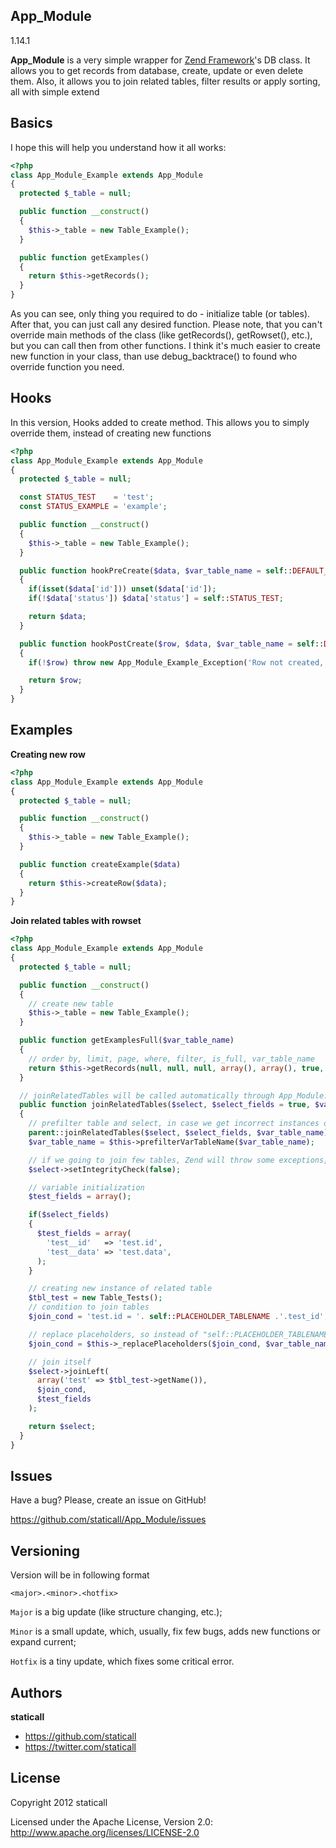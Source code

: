 ## App_Module
1.14.1

**App_Module** is a very simple wrapper for [Zend Framework](https://github.com/zendframework/)'s DB class.
It allows you to get records from database, create, update or even delete them. Also, it allows you to join related tables, filter results or apply sorting, all with simple extend

## Basics

I hope this will help you understand how it all works:

```php
<?php
class App_Module_Example extends App_Module
{
  protected $_table = null;

  public function __construct()
  {
    $this->_table = new Table_Example();
  }

  public function getExamples()
  {
    return $this->getRecords();
  }
}
```

As you can see, only thing you required to do - initialize table (or tables). After that, you can just call any desired function.
Please note, that you can't override main methods of the class (like getRecords(), getRowset(), etc.), but you can call then from other functions. I think it's much easier to create new function in your class, than use debug_backtrace() to found who override function you need.

## Hooks

In this version, Hooks added to create method. This allows you to simply override them, instead of creating new functions

```php
<?php
class App_Module_Example extends App_Module
{
  protected $_table = null;

  const STATUS_TEST    = 'test';
  const STATUS_EXAMPLE = 'example';

  public function __construct()
  {
    $this->_table = new Table_Example();
  }

  public function hookPreCreate($data, $var_table_name = self::DEFAULT_VAR_TABLE_NAME)
  {
    if(isset($data['id'])) unset($data['id']);
    if(!$data['status']) $data['status'] = self::STATUS_TEST;

    return $data;
  }

  public function hookPostCreate($row, $data, $var_table_name = self::DEFAULT_VAR_TABLE_NAME)
  {
    if(!$row) throw new App_Module_Example_Exception('Row not created, please, recheck data array passed and table');

    return $row;
  }
}
```

## Examples

**Creating new row**

```php
<?php
class App_Module_Example extends App_Module
{
  protected $_table = null;

  public function __construct()
  {
    $this->_table = new Table_Example();
  }

  public function createExample($data)
  {
    return $this->createRow($data);
  }
}
```

**Join related tables with rowset**

```php
<?php
class App_Module_Example extends App_Module
{
  protected $_table = null;

  public function __construct()
  {
    // create new table
    $this->_table = new Table_Example();
  }

  public function getExamplesFull($var_table_name)
  {
    // order by, limit, page, where, filter, is_full, var_table_name
    return $this->getRecords(null, null, null, array(), array(), true, $var_table_name);
  }

  // joinRelatedTables will be called automatically through App_Module::getRecords() method
  public function joinRelatedTables($select, $select_fields = true, $var_table_name = self::DEFAULT_VAR_TABLE_NAME)
  {
    // prefilter table and select, in case we get incorrect instances of empty objects
    parent::joinRelatedTables($select, $select_fields, $var_table_name);
    $var_table_name = $this->prefilterVarTableName($var_table_name);

    // if we going to join few tables, Zend will throw some exceptions, we don't want that
    $select->setIntegrityCheck(false);

    // variable initialization
    $test_fields = array();

    if($select_fields)
    {
      $test_fields = array(
        'test__id'   => 'test.id',
        'test__data' => 'test.data',
      );
    }

    // creating new instance of related table
    $tbl_test = new Table_Tests();
    // condition to join tables
    $join_cond = 'test.id = '. self::PLACEHOLDER_TABLENAME .'.test_id';

    // replace placeholders, so instead of "self::PLACEHOLDER_TABLENAME .'.test_id'" we will get "'example.test_id'" or something similar
    $join_cond = $this->_replacePlaceholders($join_cond, $var_table_name);

    // join itself
    $select->joinLeft(
      array('test' => $tbl_test->getName()),
      $join_cond,
      $test_fields
    );

    return $select;
  }
}
```

## Issues

Have a bug? Please, create an issue on GitHub!

https://github.com/staticall/App_Module/issues

## Versioning

Version will be in following format

`<major>.<minor>.<hotfix>`

`Major` is a big update (like structure changing, etc.);

`Minor` is a small update, which, usually, fix few bugs, adds new functions or expand current;

`Hotfix` is a tiny update, which fixes some critical error.

## Authors

**staticall**

+ https://github.com/staticall
+ https://twitter.com/staticall

## License

Copyright 2012 staticall

Licensed under the Apache License, Version 2.0: http://www.apache.org/licenses/LICENSE-2.0